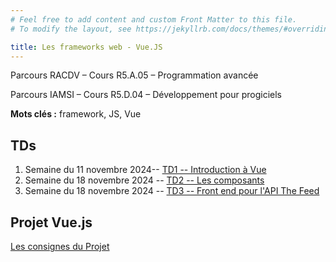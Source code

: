 ```yaml
---
# Feel free to add content and custom Front Matter to this file.
# To modify the layout, see https://jekyllrb.com/docs/themes/#overriding-theme-defaults

title: Les frameworks web - Vue.JS
---
```



Parcours RACDV – Cours R5.A.05 – Programmation avancée

Parcours IAMSI – Cours R5.D.04 – Développement pour progiciels

**Mots clés :** framework, JS, Vue

## TDs

1. Semaine du 11 novembre 2024-- [TD1 -- Introduction à Vue](tutorials/TD1.html)
1. Semaine du 18 novembre 2024 -- [TD2 -- Les composants](tutorials/TD2.html)
1. Semaine du 18 novembre 2024 -- [TD3 -- Front end pour l'API The Feed](tutorials/TD3.html)

## Projet Vue.js
[Les consignes du Projet](projet_vue.html)